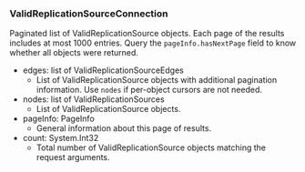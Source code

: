 ### ValidReplicationSourceConnection
Paginated list of ValidReplicationSource objects. Each page of the results includes at most 1000 entries. Query the `pageInfo.hasNextPage` field to know whether all objects were returned.

- edges: list of ValidReplicationSourceEdges
  - List of ValidReplicationSource objects with additional pagination information. Use `nodes` if per-object cursors are not needed.
- nodes: list of ValidReplicationSources
  - List of ValidReplicationSource objects.
- pageInfo: PageInfo
  - General information about this page of results.
- count: System.Int32
  - Total number of ValidReplicationSource objects matching the request arguments.
